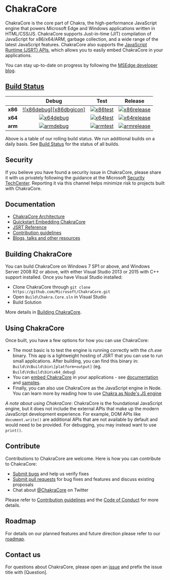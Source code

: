 # ChakraCore

ChakraCore is the core part of Chakra, the high-performance JavaScript engine that powers Microsoft Edge and Windows applications written in HTML/CSS/JS.  ChakraCore supports Just-in-time (JIT) compilation of JavaScript for x86/x64/ARM, garbage collection, and a wide range of the latest JavaScript features.  ChakraCore also supports the [JavaScript Runtime (JSRT) APIs](https://github.com/Microsoft/ChakraCore/wiki/JavaScript-Runtime-%28JSRT%29-Overview), which allows you to easily embed ChakraCore in your applications.

You can stay up-to-date on progress by following the [MSEdge developer blog](http://blogs.windows.com/msedgedev/).

## [Build Status](https://github.com/Microsoft/ChakraCore/wiki/Build-Status)

|         | __Debug__ | __Test__ | __Release__ |
|:-------:|:---------:|:--------:|:-----------:|
| __x86__ | [![x86debug][x86dbgicon]][x86dbglink] | [![x86test][x86testicon]][x86testlink] | [![x86release][x86relicon]][x86rellink] |
| __x64__ | [![x64debug][x64dbgicon]][x64dbglink] | [![x64test][x64testicon]][x64testlink] | [![x64release][x64relicon]][x64rellink] |
| __arm__ | [![armdebug][armdbgicon]][armdbglink] | [![armtest][armtesticon]][armtestlink] | [![armrelease][armrelicon]][armrellink] |

[x68dbgicon]: http://dotnet-ci.cloudapp.net/job/Microsoft_ChakraCore/job/x86_debug/badge/icon
[x86dbglink]: http://dotnet-ci.cloudapp.net/job/Microsoft_ChakraCore/job/x86_debug/
[x86testicon]: http://dotnet-ci.cloudapp.net/job/Microsoft_ChakraCore/job/x86_test/badge/icon
[x86testlink]: http://dotnet-ci.cloudapp.net/job/Microsoft_ChakraCore/job/x86_test/
[x86relicon]: http://dotnet-ci.cloudapp.net/job/Microsoft_ChakraCore/job/x86_release/badge/icon
[x86rellink]: http://dotnet-ci.cloudapp.net/job/Microsoft_ChakraCore/job/x86_release/

[x64dbgicon]: http://dotnet-ci.cloudapp.net/job/Microsoft_ChakraCore/job/x64_debug/badge/icon
[x64dbglink]: http://dotnet-ci.cloudapp.net/job/Microsoft_ChakraCore/job/x64_debug/
[x64testicon]: http://dotnet-ci.cloudapp.net/job/Microsoft_ChakraCore/job/x64_test/badge/icon
[x64testlink]: http://dotnet-ci.cloudapp.net/job/Microsoft_ChakraCore/job/x64_test/
[x64relicon]: http://dotnet-ci.cloudapp.net/job/Microsoft_ChakraCore/job/x64_release/badge/icon
[x64rellink]: http://dotnet-ci.cloudapp.net/job/Microsoft_ChakraCore/job/x64_release/

[armdbgicon]: http://dotnet-ci.cloudapp.net/job/Microsoft_ChakraCore/job/arm_debug/badge/icon
[armdbglink]: http://dotnet-ci.cloudapp.net/job/Microsoft_ChakraCore/job/arm_debug/
[armtesticon]: http://dotnet-ci.cloudapp.net/job/Microsoft_ChakraCore/job/arm_test/badge/icon
[armtestlink]: http://dotnet-ci.cloudapp.net/job/Microsoft_ChakraCore/job/Microsoft_ChakraCore_arm_test/
[armrelicon]: http://dotnet-ci.cloudapp.net/job/Microsoft_ChakraCore/job/arm_release/badge/icon
[armrellink]: http://dotnet-ci.cloudapp.net/job/Microsoft_ChakraCore/job/arm_release/

Above is a table of our rolling build status. We run additional builds on a daily basis. See [Build Status](https://github.com/Microsoft/ChakraCore/wiki/Build-Status) for the status of all builds.

## Security

If you believe you have found a security issue in ChakraCore, please share it with us privately following the guidance at the Microsoft [Security TechCenter](https://technet.microsoft.com/en-us/security/ff852094). Reporting it via this channel helps minimize risk to projects built with ChakraCore.

## Documentation

* [ChakraCore Architecture](https://github.com/Microsoft/ChakraCore/wiki/Architecture-Overview)
* [Quickstart Embedding ChakraCore](https://github.com/Microsoft/ChakraCore/wiki/Embedding-ChakraCore)
* [JSRT Reference](https://github.com/Microsoft/ChakraCore/wiki/JavaScript-Runtime-%28JSRT%29-Reference)
* [Contribution guidelines](CONTRIBUTING.md)
* [Blogs, talks and other resources](https://github.com/Microsoft/ChakraCore/wiki/Resources)

## Building ChakraCore

You can build ChakraCore on Windows 7 SP1 or above, and Windows Server 2008 R2 or above, with either Visual Studio 2013 or 2015 with C++ support installed.  Once you have Visual Studio installed:

* Clone ChakraCore through ```git clone https://github.com/Microsoft/ChakraCore.git```
* Open `Build\Chakra.Core.sln` in Visual Studio
* Build Solution

More details in [Building ChakraCore](https://github.com/Microsoft/ChakraCore/wiki/Building-ChakraCore).

## Using ChakraCore

Once built, you have a few options for how you can use ChakraCore:

* The most basic is to test the engine is running correctly with the *ch.exe* binary.  This app is a lightweight hosting of JSRT that you can use to run small applications.  After building, you can find this binary in: `Build\VcBuild\bin\[platform+output]`  (eg. `Build\VcBuild\bin\x64_debug`)
* You can [embed ChakraCore](https://github.com/Microsoft/ChakraCore/wiki/Embedding-ChakraCore) in your applications - see [documentation](https://github.com/Microsoft/ChakraCore/wiki/Embedding-ChakraCore) and [samples](http://aka.ms/chakracoresamples).
* Finally, you can also use ChakraCore as the JavaScript engine in Node.  You can learn more by reading how to use [Chakra as Node's JS engine](https://github.com/Microsoft/node)

_A note about using ChakraCore_: ChakraCore is the foundational JavaScript engine, but it does not include the external APIs that make up the modern JavaScript development experience.  For example, DOM APIs like ```document.write()``` are additional APIs that are not available by default and would need to be provided.  For debugging, you may instead want to use ```print()```.

## Contribute

Contributions to ChakraCore are welcome.  Here is how you can contribute to ChakraCore:

* [Submit bugs](https://github.com/Microsoft/ChakraCore/issues) and help us verify fixes
* [Submit pull requests](https://github.com/Microsoft/ChakraCore/pulls) for bug fixes and features and discuss existing proposals
* Chat about [@ChakraCore](https://twitter.com/ChakraCore) on Twitter

Please refer to [Contribution guidelines](CONTRIBUTING.md) and the [Code of Conduct](CODE_OF_CONDUCT.md) for more details.

## Roadmap
For details on our planned features and future direction please refer to our [roadmap](https://github.com/Microsoft/ChakraCore/wiki/Roadmap).

## Contact us
For questions about ChakraCore, please open an [issue](https://github.com/Microsoft/ChakraCore/issues/new) and prefix the issue title with [Question].
